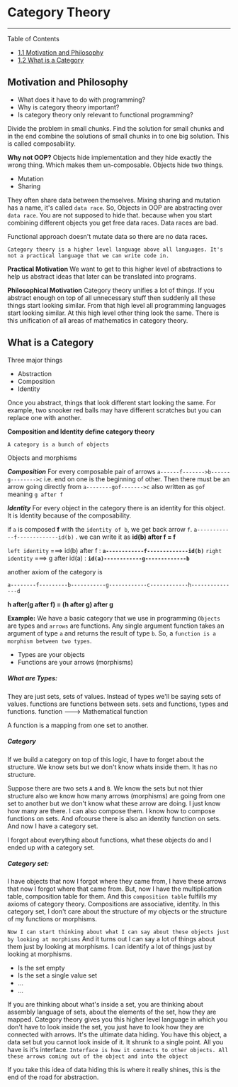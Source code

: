 # Category Theory

---

Table of Contents

- [1.1 Motivation and Philosophy](#motivation-and-philosophy)
- [1.2 What is a Category](#what-is-a-category)

## Motivation and Philosophy

- What does it have to do with programming?
- Why is category theory important?
- Is category theory only relevant to functional programming?

Divide the problem in small chunks. Find the solution for small chunks and in the end combine the solutions of small chunks in to one big solution. This is called composability.

**Why not OOP?**
Objects hide implementation and they hide exactly the wrong thing. Which makes them un-composable.
Objects hide two things.

- Mutation
- Sharing

They often share data between themselves. Mixing sharing and mutation has a name, it's called `data race`.
So, Objects in OOP are abstracting over `data race`. You are not supposed to hide that. because when you start combining different objects you get free data races. Data races are bad.

Functional approach doesn't mutate data so there are no data races.

`Category theory is a higher level language above all languages. It's not a practical language that we can write code in.`

**Practical Motivation**
We want to get to this higher level of abstractions to help us abstract ideas that later can be translated into programs.

**Philosophical Motivation**
Category theory unifies a lot of things. If you abstract enough on top of all unnecessary stuff then suddenly all these things start looking similar. From that high level all programming languages start looking similar.
At this high level other thing look the same. There is this unification of all areas of mathematics in category theory.

## What is a Category

Three major things

- Abstraction
- Composition
- Identity

Once you abstract, things that look different start looking the same.
For example, two snooker red balls may have different scratches but you can replace one with another.

**Composition and Identity define category theory**

`A category is a bunch of objects`

Objects and morphisms

**_Composition_**
For every composable pair of arrows `a------f------->b------g-------->c` i.e. end on one is the beginning of other.
Then there must be an arrow going directly from `a--------gof------->c` also written as `gof` meaning `g after f`

**_Identity_**
For every object in the category there is an identity for this object.
It is Identity because of the composability.

if `a` is composed **f** with the `identity of b`, we get back arrow `f`.
`a------------f-------------id(b)` .
we can write it as **id(b) after f = f**

`left identity` ===> id(b) after f : **`a------------f-------------id(b)`**
`right identity` ===> g after id(a) : **`id(a)------------g-------------b`**

another axiom of the category is

`a--------f---------b-----------g------------c------------h---------------d`

**h after(g after f) = (h after g) after g**

**Example:**
We have a basic category that we use in programming
`Objects` are types and `arrows` are functions.
Any single argument function takes an argument of type `a` and returns the result of type `b`.
So, a `function is a morphism between two types`.

- Types are your objects
- Functions are your arrows (morphisms)

##### What are Types:

They are just sets, sets of values. Instead of types we'll be saying sets of values. functions are functions between sets. sets and functions, types and functions.
function ---> Mathematical function

A function is a mapping from one set to another.

##### Category

If we build a category on top of this logic, I have to forget about the structure.
We know sets but we don't know whats inside them. It has no structure.

Suppose there are two sets `A` and `B`. We know the sets but not thier structure also we know how many arrows (morphisms) are going from one set to another but we don't know what these arrow are doing. I just know how many are there. I can also compose them. I know how to compose functions on sets. And ofcourse there is also an identity function on sets. And now I have a category set.

I forgot about everything about functions, what these objects do and I ended up with a category set.

##### Category set:

I have objects that now I forgot where they came from, I have these arrows that now I forgot where that came from. But, now I have the multiplication table, composition table for them. And this `composition table` fulfills my axioms of category theory.
Compositions are associative, identity.
In this category set, I don't care about the structure of my objects or the structure of my functions or morphisms.

`Now I can start thinking about what I can say about these objects just by looking at morphisms`
And it turns out I can say a lot of things about them just by looking at morphisms.
I can identify a lot of things just by looking at morphisms.

- Is the set empty
- Is the set a single value set
- ...
- ...

If you are thinking about what's inside a set, you are thinking about assembly language of sets, about the elements of the set, how they are mapped. Category theory gives you this higher level language in which you don't have to look inside the set, you just have to look how they are connected with arrows. It's the ultimate data hiding. You have this object, a data set but you cannot look inside of it. It shrunk to a single point. All you have is it's interface.
`Interface is how it connects to other objects. All these arrows coming out of the object and into the object`

If you take this idea of data hiding this is where it really shines, this is the end of the road for abstraction.
